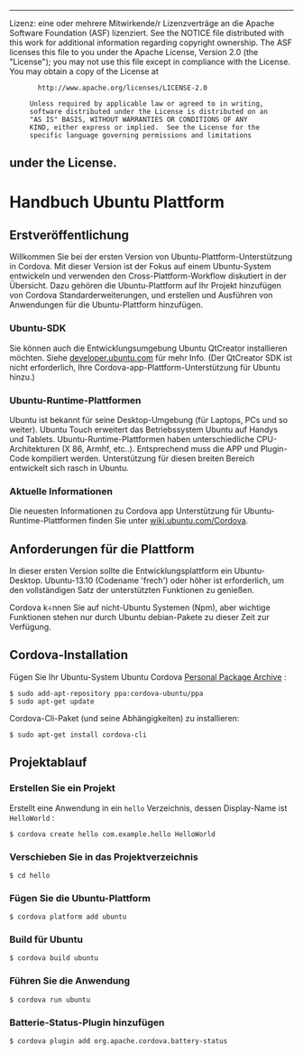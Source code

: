 * * *

Lizenz: eine oder mehrere Mitwirkende/r Lizenzverträge an die Apache Software Foundation (ASF) lizenziert. See the NOTICE file distributed with this work for additional information regarding copyright ownership. The ASF licenses this file to you under the Apache License, Version 2.0 (the "License"); you may not use this file except in compliance with the License. You may obtain a copy of the License at

           http://www.apache.org/licenses/LICENSE-2.0
    
         Unless required by applicable law or agreed to in writing,
         software distributed under the License is distributed on an
         "AS IS" BASIS, WITHOUT WARRANTIES OR CONDITIONS OF ANY
         KIND, either express or implied.  See the License for the
         specific language governing permissions and limitations
    

## under the License.

# Handbuch Ubuntu Plattform

## Erstveröffentlichung

Willkommen Sie bei der ersten Version von Ubuntu-Plattform-Unterstützung in Cordova. Mit dieser Version ist der Fokus auf einem Ubuntu-System entwickeln und verwenden den Cross-Plattform-Workflow diskutiert in der Übersicht. Dazu gehören die Ubuntu-Plattform auf Ihr Projekt hinzufügen von Cordova Standarderweiterungen, und erstellen und Ausführen von Anwendungen für die Ubuntu-Plattform hinzufügen.

### Ubuntu-SDK

Sie können auch die Entwicklungsumgebung Ubuntu QtCreator installieren möchten. Siehe [developer.ubuntu.com][1] für mehr Info. (Der QtCreator SDK ist nicht erforderlich, Ihre Cordova-app-Plattform-Unterstützung für Ubuntu hinzu.)

 [1]: http://developer.ubuntu.com

### Ubuntu-Runtime-Plattformen

Ubuntu ist bekannt für seine Desktop-Umgebung (für Laptops, PCs und so weiter). Ubuntu Touch erweitert das Betriebssystem Ubuntu auf Handys und Tablets. Ubuntu-Runtime-Plattformen haben unterschiedliche CPU-Architekturen (X 86, Armhf, etc..). Entsprechend muss die APP und Plugin-Code kompiliert werden. Unterstützung für diesen breiten Bereich entwickelt sich rasch in Ubuntu.

### Aktuelle Informationen

Die neuesten Informationen zu Cordova app Unterstützung für Ubuntu-Runtime-Plattformen finden Sie unter [wiki.ubuntu.com/Cordova][2].

 [2]: http://wiki.ubuntu.com/Cordova

## Anforderungen für die Plattform

In dieser ersten Version sollte die Entwicklungsplattform ein Ubuntu-Desktop. Ubuntu-13.10 (Codename 'frech') oder höher ist erforderlich, um den vollständigen Satz der unterstützten Funktionen zu genießen.

Cordova k÷nnen Sie auf nicht-Ubuntu Systemen (Npm), aber wichtige Funktionen stehen nur durch Ubuntu debian-Pakete zu dieser Zeit zur Verfügung.

## Cordova-Installation

Fügen Sie Ihr Ubuntu-System Ubuntu Cordova [Personal Package Archive][3] :

 [3]: https://launchpad.net/~cordova-ubuntu/+archive/ppa

    $ sudo add-apt-repository ppa:cordova-ubuntu/ppa
    $ sudo apt-get update
    

Cordova-Cli-Paket (und seine Abhängigkeiten) zu installieren:

    $ sudo apt-get install cordova-cli
    

## Projektablauf

### Erstellen Sie ein Projekt

Erstellt eine Anwendung in ein `hello` Verzeichnis, dessen Display-Name ist `HelloWorld` :

    $ cordova create hello com.example.hello HelloWorld
    

### Verschieben Sie in das Projektverzeichnis

    $ cd hello
    

### Fügen Sie die Ubuntu-Plattform

    $ cordova platform add ubuntu
    

### Build für Ubuntu

    $ cordova build ubuntu
    

### Führen Sie die Anwendung

    $ cordova run ubuntu
    

### Batterie-Status-Plugin hinzufügen

    $ cordova plugin add org.apache.cordova.battery-status